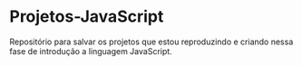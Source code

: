 # Projetos-JavaScript
Repositório para salvar os projetos que estou reproduzindo e criando nessa fase de introdução a linguagem JavaScript.
